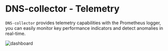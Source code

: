 # DNS-collector - Telemetry

`DNS-collector` provides telemetry capabilities with the Prometheus logger, 
you can easily monitor key performance indicators and detect anomalies in real-time.

![dashboard](_images/dashboard_prometheus.png)
